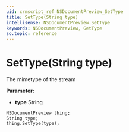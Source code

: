 ```yaml
---
uid: crmscript_ref_NSDocumentPreview_SetType
title: SetType(String type)
intellisense: NSDocumentPreview.SetType
keywords: NSDocumentPreview, GetType
so.topic: reference
---
```


# SetType(String type)

The mimetype of the stream

**Parameter:** 
* **type** String

```crmscript
NSDocumentPreview thing;
String type;
thing.SetType(type);
```

